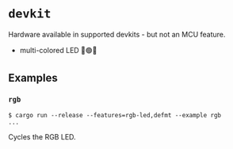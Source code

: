 # `devkit`

Hardware available in supported devkits - but not an MCU feature.

- multi-colored LED 🚨🟢🔵

<!--
- BOOT button
-->

## Examples

### `rgb`

```
$ cargo run --release --features=rgb-led,defmt --example rgb
...
```

Cycles the RGB LED.


<!--
### `button`

```
$ cargo run --release --example button
```

<!_-- #whisper
Reading a button could be used for interactive prompting (since `semihosting` doesn't provide that on `probe-rs`).
--_>

-->